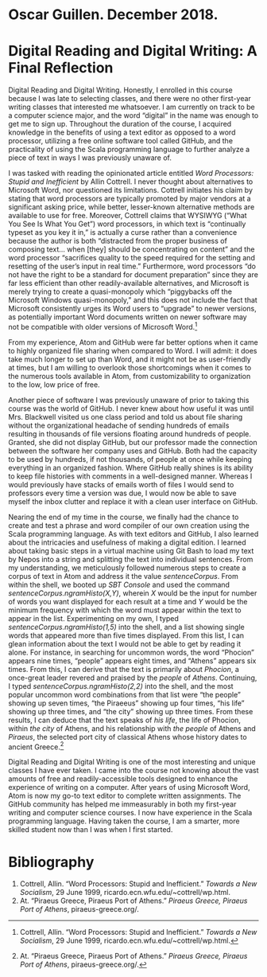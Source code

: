 # Oscar Guillen. December 2018.

# Digital Reading and Digital Writing: A Final Reflection

Digital Reading and Digital Writing. Honestly, I enrolled in this course because I was late to selecting classes, and there were no other first-year writing classes that interested me whatsoever. I am currently on track to be a computer science major, and the word “digital” in the name was enough to get me to sign up. Throughout the duration of the course, I acquired knowledge in the benefits of using a text editor as opposed to a word processor, utilizing a free online software tool called GitHub, and the practicality of using the Scala programming language to further analyze a piece of text in ways I was previously unaware of.

I was tasked with reading the opinionated article entitled *Word Processors: Stupid and Inefficient* by Allin Cottrell. I never thought about alternatives to Microsoft Word, nor questioned its limitations. Cottrell initiates his claim by stating that word processors are typically promoted by major vendors at a significant asking price, while better, lesser-known alternative methods are available to use for free. Moreover, Cottrell claims that WYSIWYG (“What You See Is What You Get”) word processors, in which text is “continually typeset as you key it in,” is actually a curse rather than a convenience because the author is both “distracted from the proper business of composing text… when [they] should be concentrating on content” and the word processor “sacrifices quality to the speed required for the setting and resetting of the user’s input in real time.” Furthermore, word processors “do not have the right to be a standard for document preparation” since they are far less efficient than other readily-available alternatives, and Microsoft is merely trying to create a quasi-monopoly which “piggybacks off the Microsoft Windows quasi-monopoly,” and this does not include the fact that Microsoft consistently urges its Word users to “upgrade” to newer versions, as potentially important Word documents written on newer software may not be compatible with older versions of Microsoft Word.[^Cottrell]

[^Cottrell]: Cottrell, Allin. “Word Processors: Stupid and Inefficient.” *Towards a New Socialism*, 29 June 1999, ricardo.ecn.wfu.edu/~cottrell/wp.html.

From my experience, Atom and GitHub were far better options when it came to highly organized file sharing when compared to Word. I will admit: it does take much longer to set up than Word, and it might not be as user-friendly at times, but I am willing to overlook those shortcomings when it comes to the numerous tools available in Atom, from customizability to organization to the low, low price of free.

Another piece of software I was previously unaware of prior to taking this course was the world of GitHub. I never knew about how useful it was until Mrs. Blackwell visited us one class period and told us about file sharing without the organizational headache of sending hundreds of emails resulting in thousands of file versions floating around hundreds of people. Granted, she did not display GitHub, but our professor made the connection between the software her company uses and GitHub. Both had the capacity to be used by hundreds, if not thousands, of people at once while keeping everything in an organized fashion. Where GitHub really shines is its ability to keep file histories with comments in a well-designed manner. Whereas I would previously have stacks of emails worth of files I would send to professors every time a version was due, I would now be able to save myself the inbox clutter and replace it with a clean user interface on GitHub.

Nearing the end of my time in the course, we finally had the chance to create and test a phrase and word compiler of our own creation using the Scala programming language. As with text editors and GitHub, I also learned about the intricacies and usefulness of making a digital edition. I learned about taking basic steps in a virtual machine using Git Bash to load my text by Nepos into a string and splitting the text into individual sentences. From my understanding, we meticulously followed numerous steps to create a corpus of text in Atom and address it the value *sentenceCorpus*. From within the shell, we booted up *SBT Console* and used the command *sentenceCorpus.ngramHisto(X,Y)*, wherein *X* would be the input for number of words you want displayed for each result at a time and *Y* would be the minimum frequency with which the word must appear within the text to appear in the list. Experimenting on my own, I typed *sentenceCorpus.ngramHisto(1,5)* into the shell, and a list showing single words that appeared more than five times displayed. From this list, I can glean information about the text I would not be able to get by reading it alone. For instance, in searching for uncommon words, the word “Phocion” appears nine times, “people” appears eight times, and “Athens” appears six times. From this, I can derive that the text is primarily about *Phocion*, a once-great leader revered and praised by the *people* of *Athens*. Continuing, I typed *sentenceCorpus.ngramHisto(2,2)* into the shell, and the most popular uncommon word combinations from that list were “the people” showing up seven times, “the Piraeeus” showing up four times, “his life” showing up three times, and “the city” showing up three times. From these results, I can deduce that the text speaks of *his life*, the life of Phocion, within *the city* of Athens, and his relationship with *the people* of Athens and *Piraeus*, the selected port city of classical Athens whose history dates to ancient Greece.[^Greece]

[^Greece]: At. “Piraeus Greece, Piraeus Port of Athens.” *Piraeus Greece, Piraeus Port of Athens*, piraeus-greece.org/.

Digital Reading and Digital Writing is one of the most interesting and unique classes I have ever taken. I came into the course not knowing about the vast amounts of free and readily-accessible tools designed to enhance the experience of writing on a computer. After years of using Microsoft Word, Atom is now my go-to text editor to complete written assignments. The GitHub community has helped me immeasurably in both my first-year writing and computer science courses. I now have experience in the Scala programming language. Having taken the course, I am a smarter, more skilled student now than I was when I first started.

# Bibliography

1. Cottrell, Allin. “Word Processors: Stupid and Inefficient.” *Towards a New Socialism*, 29 June 1999, ricardo.ecn.wfu.edu/~cottrell/wp.html.
1. At. “Piraeus Greece, Piraeus Port of Athens.” *Piraeus Greece, Piraeus Port of Athens*, piraeus-greece.org/.
